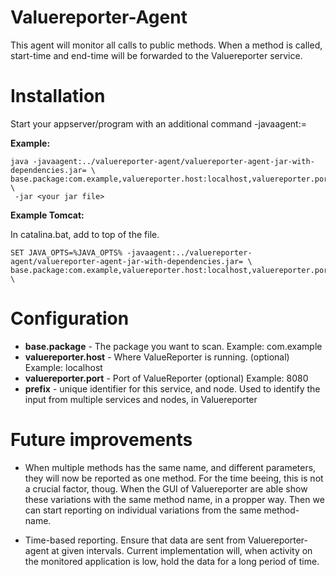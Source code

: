 Valuereporter-Agent
===================

This agent will monitor all calls to public methods. When a method is called, start-time and end-time will be forwarded
to the Valuereporter service.

Installation
===================

Start your appserver/program with an additional command -javaagent:<path to Valuereporter-Agent>=<properties>

__Example:__
```
java -javaagent:../valuereporter-agent/valuereporter-agent-jar-with-dependencies.jar= \
base.package:com.example,valuereporter.host:localhost,valuereporter.port:4901,prefix:myService \
 -jar <your jar file>
```

__Example Tomcat:__

In catalina.bat, add to top of the file.
```
SET JAVA_OPTS=%JAVA_OPTS% -javaagent:../valuereporter-agent/valuereporter-agent-jar-with-dependencies.jar= \
base.package:com.example,valuereporter.host:localhost,valuereporter.port:4901,prefix:myService \
```

Configuration
===================

* __base.package__ - The package you want to scan. Example: com.example
* __valuereporter.host__ - Where ValueReporter is running. (optional) Example: localhost
* __valuereporter.port__ - Port of  ValueReporter (optional) Example: 8080
* __prefix__  - unique identifier for this service, and node. Used to identify the input from multiple services
and nodes, in Valuereporter

Future improvements
===================

- When multiple methods has the same name, and different parameters, they will now be reported as one method.
For the time beeing, this is not a crucial factor, thoug. When the GUI of Valuereporter are able show these variations
with the same method name, in a propper way. Then we can start reporting on individual variations from the same method-
name.

- Time-based reporting. Ensure that data are sent from Valuereporter-agent at given intervals. Current implementation
will, when activity on the monitored application is low, hold the data for a long period of time.
